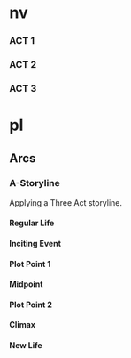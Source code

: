# nv

### ACT 1

### ACT 2

### ACT 3

# pl

## Arcs

### A-Storyline

Applying a Three Act storyline.

#### Regular Life

#### Inciting Event

#### Plot Point 1

#### Midpoint

#### Plot Point 2

#### Climax

#### New Life
